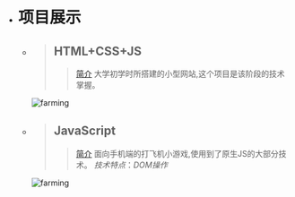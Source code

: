 + # 项目展示
    + > ## HTML+CSS+JS
        >>[简介]: https://rgun9.github.io/farming "种地项目"
         [简介] 大学初学时所搭建的小型网站,这个项目是该阶段的技术掌握。

         ![farming](https://rgun9.github.io/img/farming.png)
    + > ## JavaScript
         >>[简介]: https://rgun9.github.io/plan   "打飞机小游戏"
          [简介] 面向手机端的打飞机小游戏,使用到了原生JS的大部分技术。  *技术特点*：*DOM操作*

         ![farming](https://rgun9.github.io/img/plan.png)